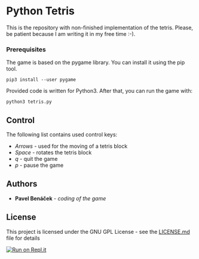 # Python Tetris

This is the repository with non-finished implementation of the tetris. Please, be patient because I am writing it in my free time :-).

### Prerequisites

The game is based on the pygame library. You can install it using the pip tool.

```
pip3 install --user pygame
```

Provided code is written for Python3. After that, you can run the game with:

```
python3 tetris.py
```


## Control

The following list contains used control keys:

* *Arrows* - used for the moving of a tetris block
* *Space*  - rotates the tetris block
* *q*      - quit the game
* *p*      - pause the game

## Authors

* **Pavel Benáček** - *coding of the game*

## License

This project is licensed under the GNU GPL License - see the [LICENSE.md](LICENSE.md) file for details

[![Run on Repl.it](https://repl.it/badge/github/benycze/python-tetris)](https://repl.it/github/benycze/python-tetris)